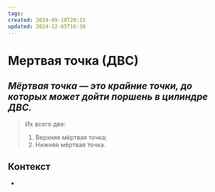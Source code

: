 ```yaml
---
tags: 
created: 2024-09-18T20:15
updated: 2024-12-05T16:30
---
```

# Мертвая точка (ДВС)

## ***Мёртвая точка — это крайние точки, до которых может дойти поршень в цилиндре ДВС.***

> Их всего две:
> 1. Верхняя мёртвая точка;
> 2. Нижняя мёртвая точка.


## Контекст
- 

